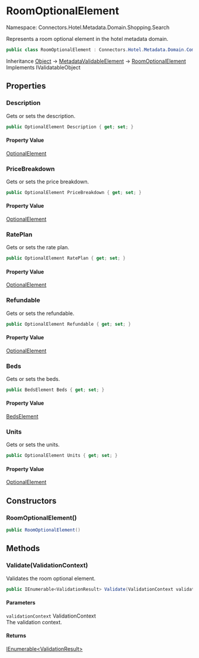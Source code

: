 # RoomOptionalElement

Namespace: Connectors.Hotel.Metadata.Domain.Shopping.Search

Represents a room optional element in the hotel metadata domain.

```csharp
public class RoomOptionalElement : Connectors.Hotel.Metadata.Domain.Common.MetadataValidableElement, System.ComponentModel.DataAnnotations.IValidatableObject
```

Inheritance [Object](https://docs.microsoft.com/en-us/dotnet/api/system.object) → [MetadataValidableElement](./connectors.hotel.metadata.domain.common.metadatavalidableelement) → [RoomOptionalElement](./connectors.hotel.metadata.domain.shopping.search.roomoptionalelement)<br />
Implements IValidatableObject

## Properties

### **Description**

Gets or sets the description.

```csharp
public OptionalElement Description { get; set; }
```

#### Property Value

[OptionalElement](./connectors.hotel.metadata.domain.basetypes.optionalelement)<br />

### **PriceBreakdown**

Gets or sets the price breakdown.

```csharp
public OptionalElement PriceBreakdown { get; set; }
```

#### Property Value

[OptionalElement](./connectors.hotel.metadata.domain.basetypes.optionalelement)<br />

### **RatePlan**

Gets or sets the rate plan.

```csharp
public OptionalElement RatePlan { get; set; }
```

#### Property Value

[OptionalElement](./connectors.hotel.metadata.domain.basetypes.optionalelement)<br />

### **Refundable**

Gets or sets the refundable.

```csharp
public OptionalElement Refundable { get; set; }
```

#### Property Value

[OptionalElement](./connectors.hotel.metadata.domain.basetypes.optionalelement)<br />

### **Beds**

Gets or sets the beds.

```csharp
public BedsElement Beds { get; set; }
```

#### Property Value

[BedsElement](./connectors.hotel.metadata.domain.shopping.search.bedselement)<br />

### **Units**

Gets or sets the units.

```csharp
public OptionalElement Units { get; set; }
```

#### Property Value

[OptionalElement](./connectors.hotel.metadata.domain.basetypes.optionalelement)<br />

## Constructors

### **RoomOptionalElement()**

```csharp
public RoomOptionalElement()
```

## Methods

### **Validate(ValidationContext)**

Validates the room optional element.

```csharp
public IEnumerable<ValidationResult> Validate(ValidationContext validationContext)
```

#### Parameters

`validationContext` ValidationContext<br />
The validation context.

#### Returns

[IEnumerable\<ValidationResult\>](https://docs.microsoft.com/en-us/dotnet/api/system.collections.generic.ienumerable-1)<br />
